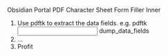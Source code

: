 Obsidian Portal PDF Character Sheet Form Filler Inner


1. Use pdftk to extract the data fields. e.g. pdftk <input> dump_data_fields
1. ...
1. Profit
